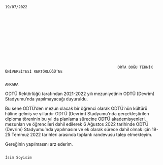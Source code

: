                                                                                                                        19/07/2022













                                                       ORTA DOĞU TEKNİK ÜNİVERSİTESİ REKTÖRLÜĞÜ’NE
                                                                               
                                                                                  ANKARA


ODTÜ Rektörlüğü tarafından 2021-2022 yılı mezuniyetinin ODTÜ (Devrim) Stadyumu’nda 
yapılmayacağı duyuruldu. 

Bu sene ODTÜ’den mezun olacak bir öğrenci olarak ODTÜ’nün kültürü hâline gelmiş ve yıllardır ODTÜ (Devrim) Stadyumu’nda gerçekleştirilen diploma töreninin bu yıl da planlama sürecine ODTÜ akademisyenleri, mezunları ve öğrencileri dahil edilerek 6 Ağustos 2022 tarihinde ODTÜ (Devrim) Stadyumu’nda yapılmasını ve ek olarak sürece dahil olmak için 19-25 Temmuz 2022 tarihleri arasında toplantı randevusu talep etmekteyim. 

Gereğinin yapılmasını arz ederim.


                                                                                                




                                                                                                                     İsim Soyisim
